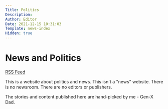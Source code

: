 ```yaml
---
Title: Politics
Description: 
Author: Editor
Date: 2021-12-15 10:31:03
Template: news-index
Hidden: true
---
```

# News and Politics
[RSS Feed](/rss)

This is a website about politics and news. This isn't a "news" website. There is no newsroom. There are no editors or publishers.

The stories and content published here are hand-picked by me - Gen-X Dad.
